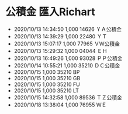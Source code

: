 # 公積金 匯入Richart

* 2020/10/13 14:34:50		1,000	14626 ＹＡ公積金
* 2020/10/13 14:39:29		1,000	22480 ＹＴ
* 2020/10/13 15:07:17		1,000	77965 ＶＷ公積金
* 2020/10/13 15:29:32		1,000	04044 ＥＨ
* 2020/10/13 16:49:26		1,000	93028 ＰＰ公積金
* 2020/10/14 10:55:21		1,000	35210 ＤＣ公積金
* 2020/10/15          	1,000	35210 BP
* 2020/10/15          	1,000	35210 GB
* 2020/10/15          	1,000	35210 FU
* 2020/10/15          	1,000	35210 LT
* 2020/10/15 14:32:58		1,000	89536 ＴＺ公積金
* 2020/10/18 13:38:04		1,000	76955 ＷＥ
